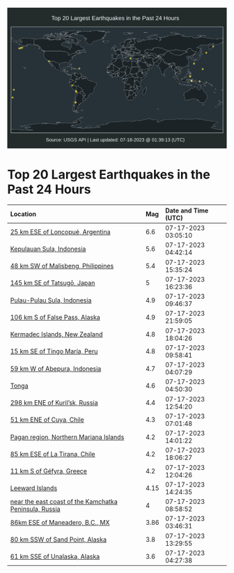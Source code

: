 ![Map](./map.png)

# Top 20 Largest Earthquakes in the Past 24 Hours

| Location | Mag | Date and Time (UTC) |
|:---|:---|:---|
| [25 km ESE of Loncopué, Argentina](https://earthquake.usgs.gov/earthquakes/eventpage/us7000kg9g) | 6.6 | 07-17-2023 03:05:10 |
| [Kepulauan Sula, Indonesia](https://earthquake.usgs.gov/earthquakes/eventpage/us7000kga2) | 5.6 | 07-17-2023 04:42:14 |
| [48 km SW of Malisbeng, Philippines](https://earthquake.usgs.gov/earthquakes/eventpage/us7000kgd7) | 5.4 | 07-17-2023 15:35:24 |
| [145 km SE of Tatsugō, Japan](https://earthquake.usgs.gov/earthquakes/eventpage/us7000kgde) | 5 | 07-17-2023 16:23:36 |
| [Pulau-Pulau Sula, Indonesia](https://earthquake.usgs.gov/earthquakes/eventpage/us7000kgbi) | 4.9 | 07-17-2023 09:46:37 |
| [106 km S of False Pass, Alaska](https://earthquake.usgs.gov/earthquakes/eventpage/us7000kgh1) | 4.9 | 07-17-2023 21:59:05 |
| [Kermadec Islands, New Zealand](https://earthquake.usgs.gov/earthquakes/eventpage/us7000kgfh) | 4.8 | 07-17-2023 18:04:26 |
| [15 km SE of Tingo María, Peru](https://earthquake.usgs.gov/earthquakes/eventpage/us7000kgbj) | 4.8 | 07-17-2023 09:58:41 |
| [59 km W of Abepura, Indonesia](https://earthquake.usgs.gov/earthquakes/eventpage/us7000kg9y) | 4.7 | 07-17-2023 04:07:29 |
| [Tonga](https://earthquake.usgs.gov/earthquakes/eventpage/us7000kgae) | 4.6 | 07-17-2023 04:50:30 |
| [298 km ENE of Kuril’sk, Russia](https://earthquake.usgs.gov/earthquakes/eventpage/us7000kgc4) | 4.4 | 07-17-2023 12:54:20 |
| [51 km ENE of Cuya, Chile](https://earthquake.usgs.gov/earthquakes/eventpage/us7000kgax) | 4.3 | 07-17-2023 07:01:48 |
| [Pagan region, Northern Mariana Islands](https://earthquake.usgs.gov/earthquakes/eventpage/us7000kgcj) | 4.2 | 07-17-2023 14:01:22 |
| [85 km ESE of La Tirana, Chile](https://earthquake.usgs.gov/earthquakes/eventpage/us7000kgfg) | 4.2 | 07-17-2023 18:06:27 |
| [11 km S of Géfyra, Greece](https://earthquake.usgs.gov/earthquakes/eventpage/us7000kgby) | 4.2 | 07-17-2023 12:04:26 |
| [Leeward Islands](https://earthquake.usgs.gov/earthquakes/eventpage/pr2023198000) | 4.15 | 07-17-2023 14:24:35 |
| [near the east coast of the Kamchatka Peninsula, Russia](https://earthquake.usgs.gov/earthquakes/eventpage/us7000kgbe) | 4 | 07-17-2023 08:58:52 |
| [86km ESE of Maneadero, B.C., MX](https://earthquake.usgs.gov/earthquakes/eventpage/ci39614514) | 3.86 | 07-17-2023 03:46:31 |
| [80 km SSW of Sand Point, Alaska](https://earthquake.usgs.gov/earthquakes/eventpage/us7000kgcd) | 3.8 | 07-17-2023 13:29:55 |
| [61 km SSE of Unalaska, Alaska](https://earthquake.usgs.gov/earthquakes/eventpage/ak02393iybl1) | 3.6 | 07-17-2023 04:27:38 |
